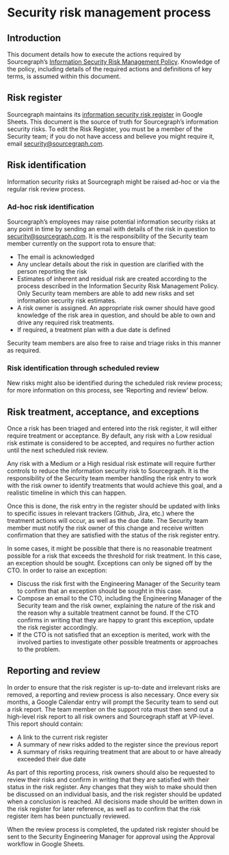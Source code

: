 # Security risk management process

## Introduction

This document details how to execute the actions required by
Sourcegraph’s [Information Security Risk Management Policy][0].
Knowledge of the policy, including details of the required actions and
definitions of key terms, is assumed within this document.

## Risk register

Sourcegraph maintains its [information security risk register][1]
in Google Sheets. This document is the source of truth for Sourcegraph’s
information security risks. To edit the Risk Register, you must be a member of
the Security team; if you do not have access and believe you might require it,
email [security@sourcegraph.com][2].

## Risk identification

Information security risks at Sourcegraph might be raised ad-hoc or via the
regular risk review process.

### Ad-hoc risk identification

Sourcegraph’s employees may raise potential information security risks at
any point in time by sending an email with details of the risk in question to
[security@sourcegraph.com][2]. It is the
responsibility of the Security team member currently on the support rota to
ensure that:

- The email is acknowledged
- Any unclear details about the risk in question are clarified with the person
  reporting the risk
- Estimates of inherent and residual risk are created according to the process
  described in the Information Security Risk Management Policy. Only Security
  team members are able to add new risks and set information security risk
  estimates.
- A risk owner is assigned. An appropriate risk owner should have good
  knowledge of the risk area in question, and should be able to own and
  drive any required risk treatments.
- If required, a treatment plan with a due date is defined

Security team members are also free to raise and triage risks in this manner as
required.

### Risk identification through scheduled review

New risks might also be identified during the scheduled risk review process; for
more information on this process, see ‘Reporting and review’ below.

## Risk treatment, acceptance, and exceptions

Once a risk has been triaged and entered into the risk register, it will either
require treatment or acceptance. By default, any risk with a Low residual risk
estimate is considered to be accepted, and requires no further action until the
next scheduled risk review.

Any risk with a Medium or a High residual risk estimate will require further
controls to reduce the information security risk to Sourcegraph. It is the
responsibility of the Security team member handling the risk entry to work with
the risk owner to identify treatments that would achieve this goal, and a
realistic timeline in which this can happen.

Once this is done, the risk entry in the register should be updated with links
to specific issues in relevant trackers (Github, Jira, etc.) where the
treatment actions will occur, as well as the due date. The Security team member
must notify the risk owner of this change and receive written confirmation that
they are satisfied with the status of the risk register entry.

In some cases, it might be possible that there is no reasonable treatment
possible for a risk that exceeds the threshold for risk treatment. In this case,
an exception should be sought. Exceptions can only be signed off by the CTO. In
order to raise an exception:

- Discuss the risk first with the Engineering Manager of the Security team to
  confirm that an exception should be sought in this case.
- Compose an email to the CTO, including the Engineering Manager of the Security
  team and the risk owner, explaining the nature of the risk and the reason why
  a suitable treatment cannot be found. If the CTO confirms in writing that they
  are happy to grant this exception, update the risk register accordingly.
- If the CTO is not satisfied that an exception is merited, work with the
  involved parties to investigate other possible treatments or approaches to the
  problem.

## Reporting and review

In order to ensure that the risk register is up-to-date
and irrelevant risks are removed, a reporting and review process is also
necessary. Once every six months, a Google Calendar entry will prompt the
Security team to send out a risk report. The team member on the support rota
must then send out a high-level risk report to all risk owners and Sourcegraph
staff at VP-level. This report should contain:

- A link to the current risk register
- A summary of new risks added to the register since the previous report
- A summary of risks requiring treatment that are about to or have already
  exceeded their due date

As part of this reporting process, risk owners should also be requested to
review their risks and confirm in writing that they are satisfied with their
status in the risk register. Any changes that they wish to make should then be
discussed on an individual basis, and the risk register should be updated when a
conclusion is reached. All decisions made should be written down in the risk
register for later reference, as well as to confirm that the risk register item
has been punctually reviewed.

When the review process is completed, the updated risk register should be sent
to the Security Engineering Manager for approval using the Approval workflow in
Google Sheets.

[0]: https://docs.google.com/document/u/2/d/1JMeLKBxgGsT-rrxxQpvBI_IQSYlj4I5KoldYNT5iQLQ/edit
[1]: https://docs.google.com/spreadsheets/d/1fugokYzcrjJ4lPmbjoo91rFk-3mBabsz4UCOnuL6_PE/edit#gid=0
[2]: mailto:security@sourcegraph.com
